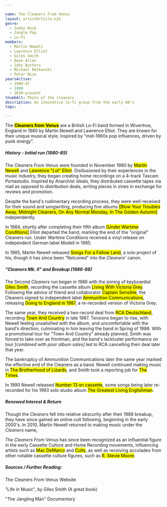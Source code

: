 ```yaml
---

name: The Cleaners From Venus
layout: artistArticle.njk
genre:
  - Indie Rock
  - Jangle Pop
  - Lo-Fi
members:
  - Martin Newell
  - Lawrence Elliot
  - Giles Smith
  - Dave Allen
  - John Butters
  - Michael Natkanski
  - Peter Nice
yearsActive:
  - 1980-87
  - 1990
  - 2010-present
thumbAlt: Photo of the cleaners
description: An innovative lo-fi group from the early 80's
tags:

---
```




The <mark>**Cleaners from Venus</mark>** are a British Lo-Fi band formed in Wivenhoe, England in 1980 by Martin Newell and Lawrence Elliot. They are known for their unique musical style, inspired by "mid-1960s pop influences, driven by punk energy".



##### History - Initial run (1980-85)

The Cleaners From Venus were founded in November 1980 by <mark>Martin Newell</mark> and <mark>Lawrence "Lol" Elliot</mark>. Disillusioned by their experiences in the music industry, they began creating home recordings on a 4-track Tascam Portastudio. Inspired by Anarchist ideals, they distributed cassette tapes via mail as opposed to distribution deals, writing pieces in zines in exchange for reviews and promotion.



Despite the band's rudimentary recording process, they were well-received for their sound and songwriting, producing five albums <mark>\[Blow Your Troubles Away, Midnight Cleaners, On Any Normal Monday, In The Golden Autumn]</mark> independently.



In 1984, shortly after completing their fifth album <mark>\[Under Wartime Conditions]</mark> Elliot departed the band, marking the end of the "original" Cleaners run. Under Wartime Conditions received a vinyl release on independent German label Modell in 1985.



In 1985, Martin Newell released <mark>Songs For a Fallow Land</mark>, a solo project of his, though it has since been "Retconed" into the *Cleaners'* canon.



##### "Cleaners Mk. II" and Breakup (1986-88)

The Second *Cleaners* run began in 1986 with the joining of keyboardist <mark>Giles Smith</mark>, recording the cassette album <mark>Living With Victoria Grey</mark>. Following the advice of friend and collaborator <mark>Captain Sensible</mark>, the Cleaners signed to independent label <mark>Ammunition Communications</mark>, releasing <mark>Going to England in 1987</mark>, a re-recorded version of Victoria Grey.



The same year, they received a two-record deal from <mark>RCA Deutschland</mark>, recording <mark>Town And Country</mark> in late 1987. Tensions began to rise, with Newell feeling unsatisfied with the album, and uncomfortable with the band's direction, culminating in him leaving the band in Spring of 1988. With a promotional tour for "Town And Country" already planned, Smith  was forced to take over as frontman, and the band's lackluster performance on tour *\[combined with poor album sales]* led to RCA cancelling their deal later that year.



The bankruptcy of Ammunition Communications later the same year marked the effective end of the Cleaners as a band. Newell continued making music in <mark>The Brotherhood of Lizards</mark>, and Smith took a reporting job for <mark>The Times</mark>.



In 1990 Newell released <mark>Number 13 on cassette</mark>, some songs being later re-recorded for his 1993 solo studio album <mark>The Greatest Living Englishman</mark>.



##### Renewed Interest \& Return



Though the *Cleaners* fell into relative obscurity after their 1988 breakup, they have since gained an online cult following, beginning in the early 2000's. In 2010, Martin Newell returned to making music under the *Cleaners* name,



*The Cleaners From* Venus has since been recognized as an influential figure in the early Cassette Culture and Home Recording movements, influencing artists such as <mark>Mac DeMarco</mark> and <mark>Cults</mark>, as well as receiving accolades from other notable cassette culture figures, such as <mark>R. Stevie Moore</mark>.



##### Sources / Further Reading:

The Cleaners From Venus Website

"Life in Music", by Giles Smith (A great book)

"The Jangling Man" Documentary

